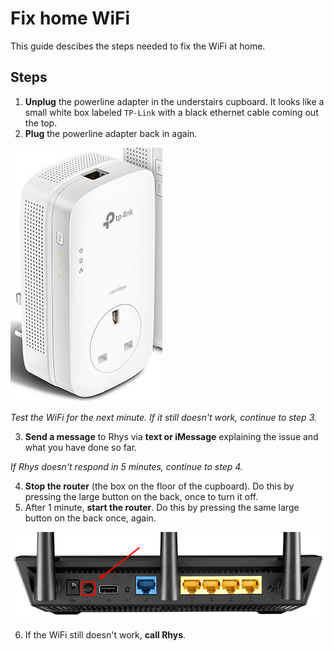 # Fix home WiFi

This guide descibes the steps needed to fix the WiFi at home.


## Steps

1. **Unplug** the powerline adapter in the understairs cupboard. It looks like a small white box labeled `TP-Link` with a black ethernet cable coming out the top.
2. **Plug** the powerline adapter back in again.

![Alt text](https://github.com/kiweezi/Guides/blob/main/home/network/media/powerline-adapter.png "Powerline adapter")

*Test the WiFi for the next minute. If it still doesn't work, continue to step 3.*

3. **Send a message** to Rhys via **text or iMessage** explaining the issue and what you have done so far.

*If Rhys doesn't respond in 5 minutes, continue to step 4.*

4. **Stop the router** (the box on the floor of the cupboard). Do this by pressing the large button on the back, once to turn it off.
5. After 1 minute, **start the router**. Do this by pressing the same large button on the back once, again.

![Alt text](https://github.com/kiweezi/Guides/blob/main/home/network/media/router-power-button.png "Router power button")

6. If the WiFi still doesn't work, **call Rhys**.
